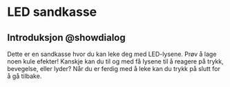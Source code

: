 # LED sandkasse
## Introduksjon @showdialog

Dette er en sandkasse hvor du kan leke deg med LED-lysene. Prøv å lage noen kule efekter! Kanskje kan du til og med få lysene til å reagere på trykk, bevegelse, eller lyder? Når du er ferdig med å leke kan du trykk på slutt for å gå tilbake.